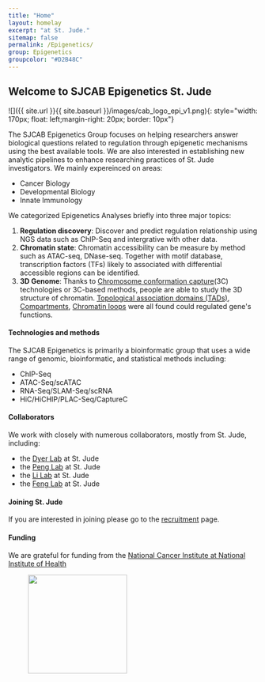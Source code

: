 ```yaml
---
title: "Home"
layout: homelay
excerpt: "at St. Jude."
sitemap: false
permalink: /Epigenetics/
group: Epigenetics
groupcolor: "#D2B48C"
---
```


## Welcome to SJCAB Epigenetics St. Jude


![]({{ site.url }}{{ site.baseurl }}/images/cab_logo_epi_v1.png){: style="width: 170px; float: left;margin-right: 20px; border: 10px"}


The SJCAB Epigenetics Group focuses on helping researchers answer biological questions related to regulation through epigenetic mechanisms using the best available tools. We are also interested in establishing new analytic pipelines to enhance researching practices of St. Jude investigators. We mainly expereinced on areas:
- Cancer Biology
- Developmental Biology
- Innate Immunology

We categorized Epigenetics Analyses briefly into three major topics:
1. **Regulation discovery**: Discover and predict regulation relationship using NGS data such as ChIP-Seq and intergrative with other data.
2. **Chromatin state**: Chromatin accessibility can be measure by method such as ATAC-seq, DNase-seq. Together with motif database, transcription factors (TFs) likely to associated with differential accessible regions can be identified.
3. **3D Genome**: Thanks to [Chromosome conformation capture](https://en.wikipedia.org/wiki/Chromosome_conformation_capture)(3C) technologies or 3C-based methods, people are able to study the 3D structure of chromatin. [Topological association domains (TADs)](https://en.wikipedia.org/wiki/Topologically_associating_domain), [Compartments](https://en.wikipedia.org/wiki/Nuclear_organization#A/B_compartments), [Chromatin loops](https://en.wikipedia.org/wiki/Nuclear_organization#DNA_looping) were all found could regulated gene's functions.

#### Technologies and methods
The SJCAB Epigenetics is primarily a bioinformatic group that uses a wide range of genomic, bioinformatic, and statistical methods including:
- ChIP-Seq
- ATAC-Seq/scATAC
- RNA-Seq/SLAM-Seq/scRNA
- HiC/HiCHIP/PLAC-Seq/CaptureC

#### Collaborators
We work with closely with numerous collaborators, mostly from St. Jude, including:
- the [Dyer Lab](https://www.stjude.org/directory/d/michael-dyer.html) at St. Jude
- the [Peng Lab](https://www.stjude.org/directory/p/jamy-peng.html) at St. Jude
- the [Li Lab](https://www.stjude.org/directory/l/chunliang-li.html) at St. Jude
- the [Feng Lab](https://www.stjude.org/directory/f/yongqiang-feng.html) at St. Jude

#### Joining St. Jude
If you are interested in joining please go to the [recruitment](recruitment) page.

#### Funding
We are grateful for funding from the [National Cancer Institute at National Institute of Health](https://www.cancer.gov/)

<figure class="third">
<img src="{{ site.url }}{{ site.baseurl }}/images/logopic/Logo_NCI.png" style="width: 200px">
</figure>
